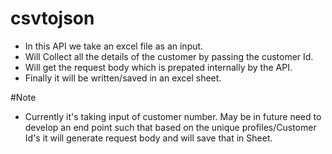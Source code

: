 # csvtojson

- In this API we take an excel file as an input.
- Will Collect all the details of the customer by passing the customer Id.
- Will get the request body which is prepated internally by the API.
- Finally it will be written/saved in an excel sheet. 

#Note
- Currently it's taking input of customer number. May be in future need to develop an end point such that based on the unique profiles/Customer Id's it will generate request body and will save that in Sheet.
